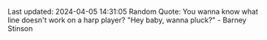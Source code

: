Last updated: 2024-04-05 14:31:05
Random Quote: You wanna know what line doesn't work on a harp player? "Hey baby, wanna pluck?" - Barney Stinson